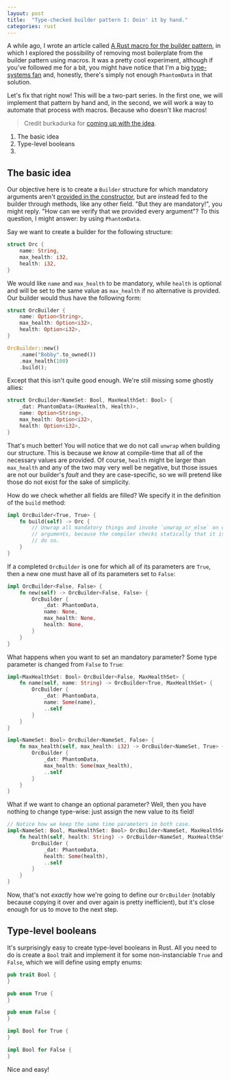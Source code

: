 ```yaml
---
layout: post
title:  "Type-checked builder pattern I: Doin' it by hand."
categories: rust
---
```


<!--
1. By-hand & type-checking setting values w/ PhantomData
2. Macroizing part by part (Cut & paste part by part)
-->

A while ago, I wrote an article called [A Rust macro for the builder pattern](/rust/builder-macro),
in which I explored the possibility of removing most boilerplate from the
builder pattern using macros. It was a pretty cool experiment, although if
you've followed me for a bit, you might have notice that I'm a big
[type-systems fan](/rust/typechecked-matrix) and, honestly, there's simply not
enough `PhantomData` in that solution.

Let's fix that right now! This will be a two-part series. In the first one, we
will implement that pattern by hand and, in the second, we will work a way to
automate that process with macros. Because who doesn't like macros!

> Credit burkadurka for [coming up with the idea](https://www.reddit.com/r/rust/comments/3w7adf/whats_the_state_of_named_function_parameters/cxuneds).


1. The basic idea
2. Type-level booleans
3.

## The basic idea

Our objective here is to create a `Builder` structure for which mandatory
arguments aren't [provided in the constructor](https://aturon.github.io/ownership/builders.html),
but are instead fed to the builder through methods, like any other field. "But
they are mandatory!", you might reply. "How can we verify that we provided every
argument"? To this question, I might answer: by using `PhantomData`.

Say we want to create a builder for the following structure:

```rust
struct Orc {
    name: String,
    max_health: i32,
    health: i32,
}
```

We would like `name` and `max_health` to be mandatory, while `health` is
optional and will be set to the same value as `max_health` if no alternative is
provided. Our builder would thus have the following form:

```rust
struct OrcBuilder {
    name: Option<String>,
    max_health: Option<i32>,
    health: Option<i32>,
}

OrcBuilder::new()
    .name("Bobby".to_owned())
    .max_health(100)
    .build();
```

Except that this isn't quite good enough. We're still missing some ghostly
allies:

```rust
struct OrcBuilder<NameSet: Bool, MaxHealthSet: Bool> {
    _dat: PhantomData<(MaxHealth, Health)>,    
    name: Option<String>,
    max_health: Option<i32>,
    health: Option<i32>,
}
```

That's much better! You will notice that we do not call `unwrap` when building
our structure. This is because we _know_ at compile-time that all of the
necessary values are provided. Of course, `health` might be larger than
`max_health` and any of the two may very well be negative, but those issues are
not our builder's _fault_ and they are case-specific, so we will pretend like
those do not exist for the sake of simplicity.

How do we check whether all fields are filled? We specify it in the definition
of the `build` method:

```rust
impl OrcBuilder<True, True> {
    fn build(self) -> Orc {
        // Unwrap all mandatory things and invoke `unwrap_or_else` on optional
        // arguments, because the compiler checks statically that it is safe to
        // do so.
    }
}
```

If a completed `OrcBuilder` is one for which all of its parameters are `True`,
then a new one must have all of its parameters set to `False`:

```rust
impl OrcBuilder<False, False> {
    fn new(self) -> OrcBuilder<False, False> {
        OrcBuilder {
            _dat: PhantomData,
            name: None,
            max_health: None,
            health: None,
        }
    }
}
```

What happens when you want to set an mandatory parameter? Some type parameter is
changed from `False` to `True`:

```rust
impl<MaxHealthSet: Bool> OrcBuilder<False, MaxHealthSet> {
    fn name(self, name: String) -> OrcBuilder<True, MaxHealthSet> {
        OrcBuilder {
            _dat: PhantomData,
            name: Some(name),
            ..self
        }
    }
}

impl<NameSet: Bool> OrcBuilder<NameSet, False> {
    fn max_health(self, max_health: i32) -> OrcBuilder<NameSet, True> {
        OrcBuilder {
            _dat: PhantomData,
            max_health: Some(max_health),
            ..self
        }
    }
}
```

What if we want to change an optional parameter? Well, then you have nothing to
change type-wise: just assign the new value to its field!

```rust
// Notice how we keep the same time parameters in both case.
impl<NameSet: Bool, MaxHealthSet: Bool> OrcBuilder<NameSet, MaxHealthSet> {
    fn health(self, health: String) -> OrcBuilder<NameSet, MaxHealthSet> {
        OrcBuilder {
            _dat: PhantomData,
            health: Some(health),
            ..self
        }
    }
}
```

Now, that's not _exactly_ how we're going to define our `OrcBuilder` (notably
because copying it over and over again is pretty inefficient), but it's close
enough for us to move to the next step.


## Type-level booleans

It's surprisingly easy to create type-level booleans in Rust. All you need to do
is create a `Bool` trait and implement it for some non-instanciable `True` and
`False`, which we will define using empty enums:

```rust
pub trait Bool {
}

pub enum True {
}

pub enum False {
}

impl Bool for True {
}

impl Bool for False {
}
```

Nice and easy!

